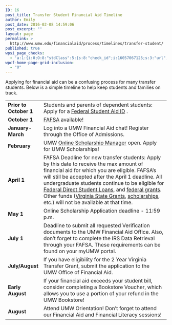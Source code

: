 ```yaml
---
ID: 16
post_title: Transfer Student Financial Aid Timeline
author: Emily
post_date: 2016-02-08 14:59:06
post_excerpt: ""
layout: page
permalink: >
  http://www.umw.edu/financialaid/process/timelines/transfer-student/
published: true
wpsi_page_checks:
  - 'a:1:{i:0;O:8:"stdClass":5:{s:8:"check_id";i:16057067125;s:3:"url";s:67:"http://www.umw.edu/financialaid/process/timelines/transfer-student/";s:6:"status";s:8:"checking";s:6:"_links";O:8:"stdClass":1:{s:9:"pagecheck";s:65:"https://api.siteimprove.com/v1/sites/448702/pagecheck/16057067125";}s:4:"time";i:1458149941;}}'
wpcf-home-page-grid-inclusion:
  - "0"
---
```

Applying for financial aid can be a confusing process for many transfer students. Below is a simple timeline to help keep students and families on track.
<table width="99%">
<tbody>
<tr>
<td width="20%"><strong>Prior to October 1
</strong></td>
<td width="80%">Students and parents of dependent students: Apply for a <a href="https://fsaid.ed.gov">Federal Student Aid ID</a> .</td>
</tr>
<tr>
<td><strong>October 1</strong></td>
<td><a href="https://fafsa.ed.gov/">FAFSA</a> available!</td>
</tr>
<tr>
<td><strong>January-March</strong></td>
<td>Log into a UMW Financial Aid chat! Register through the Office of Admissions.</td>
</tr>
<tr>
<td><strong>February </strong></td>
<td>UMW <a href="https://umw.scholarships.ngwebsolutions.com">Online Scholarship Manager</a> open. Apply for UMW Scholarships!</td>
</tr>
<tr>
<td><strong>April 1</strong></td>
<td>FAFSA Deadline for new transfer students: Apply by this date to receive the max amount of financial aid for which you are eligible. FAFSA’s will still be accepted after the April 1 deadline. All undergraduate students continue to be eligible for <a href="http://www.umw.edu/financialaid/types/loans/student-loans/">Federal Direct Student Loans</a>, and <a href="http://www.umw.edu/financialaid/types/federal-grants/">federal grants</a>. Other funds (<a href="http://www.umw.edu/financialaid/types/virginia-state-grants/">Virginia State Grants</a>, <a href="http://www.umw.edu/financialaid/types/scholarship-opportunities/">scholarships</a>, etc.) will not be available at that time.</td>
</tr>
<tr>
<td><strong>May 1</strong></td>
<td>Online Scholarship Application deadline - 11:59 p.m.</td>
</tr>
<tr>
<td><strong>July 1</strong></td>
<td>Deadline to submit all requested Verification documents to the UMW Financial Aid Office. Also, don’t forget to complete the IRS Data Retrieval through your FAFSA. These requirements can be found on your myUMW portal.</td>
</tr>
<tr>
<td><strong>July/August</strong></td>
<td>If you have eligibility for the 2 Year Virginia Transfer Grant, submit the application to the UMW Office of Financial Aid.</td>
</tr>
<tr>
<td><strong>Early August</strong></td>
<td>If your financial aid exceeds your student bill, consider completing a Bookstore Voucher, which allows you to use a portion of your refund in the UMW Bookstore!</td>
</tr>
<tr>
<td><strong>August</strong></td>
<td>Attend UMW Orientation! Don’t forget to attend our Financial Aid and Financial Literacy sessions!</td>
</tr>
</tbody>
</table>